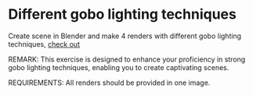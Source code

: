 # Different gobo lighting techniques
Create scene in Blender and make 4 renders with different gobo lighting techniques, [check out](https://www.youtube.com/watch?v=ElMM3u2MO5k)

REMARK: This exercise is designed to enhance your proficiency in strong gobo lighting techniques, enabling you to create captivating scenes.

REQUIREMENTS: All renders should be provided in one image.

